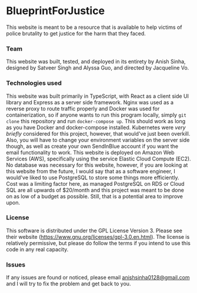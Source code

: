 # BlueprintForJustice

This website is meant to be a resource that is available to help victims of police brutality to get justice for the harm that they faced.

### Team

This website was built, tested, and deployed in its entirety by Anish Sinha, designed by Satveer Singh and Alyssa Guo, and directed by Jacqueline Vo.

### Technologies used

This website was built primarily in TypeScript, with React as a client side UI library and Express as a server side framework. Nginx was used as a reverse proxy to route traffic properly and Docker was used for containerization, so if anyone wants to run this program locally, simply `git clone` this repository and run `docker-compose up`. This should work as long as you have Docker and docker-compose installed. Kubernetes were _very briefly_ considered for this project, however, that would've just been overkill. Also, you will have to change your environment variables on the server side though, as well as create your own SendInBlue account if you want the email functionality to work. This website is deployed on Amazon Web Services (AWS), specifically using the service Elastic Cloud Compute (EC2). No database was necessary for this website, however, if you are looking at this website from the future, I would say that as a software engineer, I would've liked to use PostgreSQL to store some things more efficiently. Cost was a limiting factor here, as managed PostgreSQL on RDS or Cloud SQL are all upwards of $20/month and this project was meant to be done on as low of a budget as possible. Still, that is a potential area to improve upon.

### License

This software is distributed under the GPL License Version 3. Please see their website (https://www.gnu.org/licenses/gpl-3.0.en.html). The license is relatively permissive, but please do follow the terms if you intend to use this code in any real capacity.

### Issues

If any issues are found or noticed, please email anishsinha0128@gmail.com and I will try to fix the problem and get back to you.
